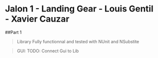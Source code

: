 # Jalon 1 - Landing Gear - Louis Gentil - Xavier Cauzar
##Part 1
>Library Fully functionnal and tested with NUnit and NSubstite

>GUI: TODO: Connect Gui to Lib
